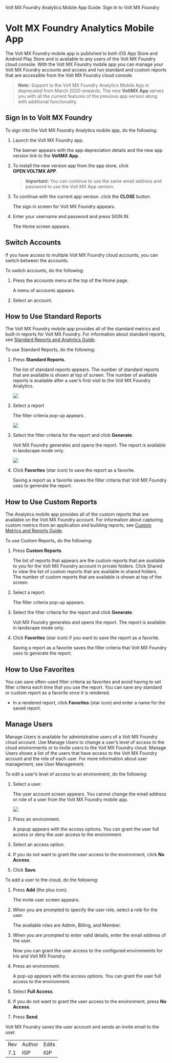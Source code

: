                             

Volt MX  Foundry Analytics Mobile App Guide: Sign In to Volt MX Foundry

Volt MX  Foundry Analytics Mobile App
===================================

The Volt MX Foundry mobile app is published to both iOS App Store and Android Play Store and is available to any users of the Volt MX Foundry cloud console. With the Volt MX Foundry mobile app you can manage your Volt MX Foundry accounts and access and run standard and custom reports that are accessible from the Volt MX Foundry cloud console.

> **_Note:_** Support to the Volt MX Foundry Analytics Mobile App is deprecated from March 2020 onwards. The new **VoltMX App** serves you with all the current features of the previous app version along with additional functionality.

Sign In to Volt MX Foundry
-------------------------

To sign into the Volt MX Foundry Analytics mobile app, do the following:

1.  Launch the Volt MX Foundry app.

    The banner appears with the app depreciation details and the new app version link to the **VoltMX App**.

2.  To install the new version app from the app store, click **OPEN VOLTMX APP**.
    
    > **_Important:_** You can continue to use the same email address and password to use the Volt MX App version.
    
3.  To continue with the current app version. click the **CLOSE** button.
    
    The sign in screen for Volt MX Foundry appears.
    
4.  Enter your username and password and press SIGN IN.

    The Home screen appears.

Switch Accounts
---------------

If you have access to multiple Volt MX Foundry cloud accounts, you can switch between the accounts.

To switch accounts, do the following:

1.  Press the accounts menu at the top of the Home page.

    A menu of accounts appears.

2.  Select an account.

How to Use Standard Reports
---------------------------

The Volt MX Foundry mobile app provides all of the standard metrics and built-in reports for Volt MX Foundry. For information about standard reports, see [Standard Reports and Analytics Guide](../../../Foundry/standard_metrics_reports_guide/Content/standard_metrics_reports_guide.md).

To use Standard Reports, do the following:

1.  Press **Standard Reports**.

    The list of standard reports appears. The number of standard reports that are available is shown at top of screen. The number of available reports is available after a user’s first visit to the Volt MX Foundry Analytics.

    ![](Resources/Images/3_MFmobileAppStandardReports_221x391.png)

2.  Select a report

    The filter criteria pop-up appears .

    ![](Resources/Images/4_MFmobileAppCriteria_240x425.png)

3.  Select the filter criteria for the report and click **Generate**.

    Volt MX  Foundry generates and opens the report. The report is available in landscape mode only.

    ![](Resources/Images/5_MFmobileAppWorldMap_554x310.png)

4.  Click **Favorites** (star icon) to save the report as a favorite.

    Saving a report as a favorite saves the filter criteria that Volt MX Foundry uses to generate the report.

How to Use Custom Reports
-------------------------

The Analytics mobile app provides all of the custom reports that are available on the Volt MX Foundry account. For information about capturing custom metrics from an application and building reports, see [Custom Metrics and Reports Guide](../../../Foundry/custom_metrics_and_reports/Content/Custom_Metrics_and_Reports_Guide.md).

To use Custom Reports, do the following:

1.  Press **Custom Reports**.

    The list of reports that appears are the custom reports that are available to you for the Volt MX Foundry account in private folders. Click Shared to view the list of custom reports that are available in shared folders. The number of custom reports that are available is shown at top of the screen.

2.  Select a report.

    The filter criteria pop-up appears.

3.  Select the filter criteria for the report and click **Generate**.

    Volt MX  Foundry generates and opens the report. The report is available in landscape mode only.

4.  Click **Favorites** (star icon) if you want to save the report as a favorite.

    Saving a report as a favorite saves the filter criteria that Volt MX Foundry uses to generate the report.

How to Use Favorites
--------------------

You can save often-used filter criteria as favorites and avoid having to set filter criteria each time that you use the report. You can save any standard or custom report as a favorite once it is rendered.

*   In a rendered report, click **Favorites** (star icon) and enter a name for the saved report.

Manage Users
------------

Manage Users is available for administrative users of a Volt MX Foundry cloud account. Use Manage Users to change a user’s level of access to the cloud environments or to invite users to the Volt MX Foundry cloud. Manage Users shows a list of the users that have access to the Volt MX Foundry account and the role of each user. For more information about user management, see User Management.

To edit a user’s level of access to an environment, do the following:

1.  Select a user.

    The user account screen appears. You cannot change the email address or role of a user from the Volt MX Foundry mobile app.

    ![](Resources/Images/6_MFmobileAppManage_277x491.png)

2.  Press an environment.

    A popup appears with the access options. You can grant the user full access or deny the user access to the environment.

3.  Select an access option.
4.  If you do not want to grant the user access to the environment, click **No Access**.
5.  Click **Save**.

To add a user to the cloud, do the following:

1.  Press **Add** (the plus icon).

    The invite user screen appears.

2.  When you are prompted to specify the user role, select a role for the user.

    The available roles are Admin, Billing, and Member.

3.  When you are prompted to enter valid details, enter the email address of the user.

    Now you can grant the user access to the configured environments for Iris and Volt MX Foundry.

4.  Press an environment.

    A pop-up appears with the access options. You can grant the user full access to the environment.

5.  Select **Full Access**.
6.  If you do not want to grant the user access to the environment, press **No Access**.
7.  Press **Send**.

Volt MX  Foundry saves the user account and sends an invite email to the user.

<table style="margin-left: 0;margin-right: auto;mc-table-style: url]('Resources/TableStyles/RevisionTable.css');" class="TableStyle-RevisionTable" cellspacing="0" data-mc-conditions="Default.md5 Only"><colgroup><col class="TableStyle-RevisionTable-Column-Column1"> <col class="TableStyle-RevisionTable-Column-Column1"> <col class="TableStyle-RevisionTable-Column-Column1"></colgroup><tbody><tr class="TableStyle-RevisionTable-Body-Body1"><td class="TableStyle-RevisionTable-BodyE-Column1-Body1">Rev</td><td class="TableStyle-RevisionTable-BodyE-Column1-Body1">Author</td><td class="TableStyle-RevisionTable-BodyD-Column1-Body1">Edits</td></tr><tr class="TableStyle-RevisionTable-Body-Body1" data-mc-conditions="Default.Iris7-1"><td class="TableStyle-RevisionTable-BodyB-Column1-Body1">7.1</td><td class="TableStyle-RevisionTable-BodyB-Column1-Body1">IGP</td><td class="TableStyle-RevisionTable-BodyA-Column1-Body1">IGP</td></tr></tbody></table>
